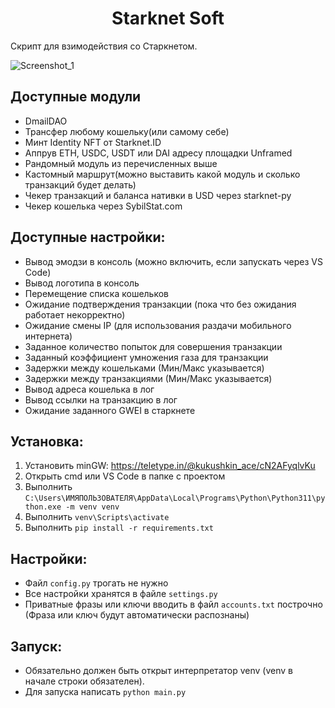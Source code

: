 <h1 align="center">Starknet Soft</h1>
Скрипт для взимодействия со Старкнетом. 

![Screenshot_1](https://github.com/B0R9F3D9/Starknet/assets/131712860/17c8eeb4-4504-498d-bc20-1a44acb5123c)

<h2> Доступные модули </h2>

* DmailDAO
* Трансфер любому кошельку(или самому себе)
* Минт Identity NFT от Starknet.ID
* Аппрув ETH, USDC, USDT или DAI адресу площадки Unframed
* Рандомный модуль из перечисленных выше
* Кастомный маршрут(можно выставить какой модуль и сколько транзакций будет делать)
* Чекер транзакций и баланса нативки в USD через starknet-py
* Чекер кошелька через SybilStat.com

## Доступные настройки:

* Вывод эмодзи в консоль (можно включить, если запускать через VS Code)
* Вывод логотипа в консоль
* Перемещение списка кошельков
* Ожидание подтверждения транзакции (пока что без ожидания работает некорректно)
* Ожидание смены IP (для использования раздачи мобильного интернета)
* Заданное количество попыток для совершения транзакции
* Заданный коэффициент умножения газа для транзакции
* Задержки между кошельками (Мин/Макс указывается)
* Задержки между транзакциями (Мин/Макс указывается)
* Вывод адреса кошелька в лог
* Вывод ссылки на транзакцию в лог
* Ожидание заданного GWEI в старкнете

## Установка:

1. Установить minGW: https://teletype.in/@kukushkin_ace/cN2AFyqlvKu
2. Открыть cmd или VS Code в папке с проектом
3. Выполнить `C:\Users\ИМЯПОЛЬЗОВАТЕЛЯ\AppData\Local\Programs\Python\Python311\python.exe -m venv venv`
4. Выполнить `venv\Scripts\activate`
5. Выполнить `pip install -r requirements.txt`

## Настройки:

* Файл `config.py` трогать не нужно
* Все настройки хранятся в файле `settings.py`
* Приватные фразы или ключи вводить в файл `accounts.txt` построчно (Фраза или ключ будут автоматически распознаны)

## Запуск:

* Обязательно должен быть открыт интерпретатор venv (venv в начале строки обязателен).
* Для запуска написать `python main.py`

